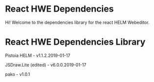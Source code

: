 # React HWE Dependencies #
Hi! Welcome to the dependencies library for the react HELM Webeditor.

# React HWE Dependencies Library #
Pistoia HELM - v1.1.2.2019-01-17

JSDraw.Lite (edited) - v6.0.0.2019-01-17

pako - v1.0.1